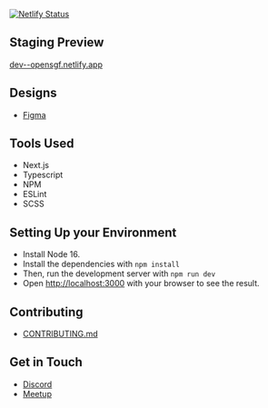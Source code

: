 [![Netlify Status](https://api.netlify.com/api/v1/badges/3701b349-13d2-40b8-a955-16e595d73fd1/deploy-status)](https://app.netlify.com/sites/open-sgf/deploys)

## Staging Preview
[dev--opensgf.netlify.app](https://dev--opensgf.netlify.app)  


## Designs
- [Figma](https://www.figma.com/file/Dz0zK03VUz06YvQ0NNbzFI/Open-SGF-Wireframes?node-id=0%3A1)

## Tools Used
- Next.js
- Typescript
- NPM
- ESLint
- SCSS

## Setting Up your Environment
- Install Node 16.
- Install the dependencies with `npm install`
- Then, run the development server with `npm run dev`
- Open [http://localhost:3000](http://localhost:3000) with your browser to see the result.

## Contributing
- [CONTRIBUTING.md](CONTRIBUTING.md)

## Get in Touch
- [Discord](https://discord.gg/jFD8dZP)
- [Meetup](https://www.meetup.com/open-sgf)
